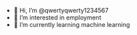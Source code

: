 - 👋 Hi, I’m @qwertyqwerty1234567
- 👀 I’m interested in employment
- 🌱 I’m currently learning machine learning


<!---
qwertyqwerty1234567/qwertyqwerty1234567 is a ✨ special ✨ repository because its `README.md` (this file) appears on your GitHub profile.
You can click the Preview link to take a look at your changes.
--->
